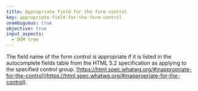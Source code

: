 ```yaml
---
title: Appropriate field for the form control
key: appropriate-field-for-the-form-control
unambiguous: true
objective: true
input_aspects:
  - DOM tree
---
```


The field name of the form control is appropriate if it is listed in the autocomplete fields table from the HTML 5.2 specification as applying to the specified control group. [https://html.spec.whatwg.org/#inappropriate-for-the-control](https://html.spec.whatwg.org/#inappropriate-for-the-control).
